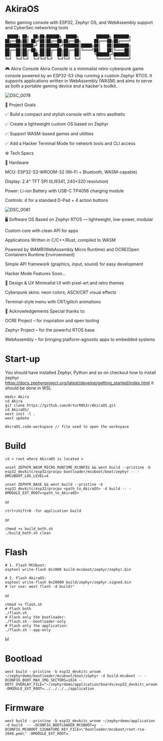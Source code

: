 # AkiraOS
Retro gaming console with ESP32, Zephyr OS, and WebAssembly support and CyberSec networking tools 

```c
 █████╗ ██╗  ██╗██╗██████╗  █████╗        ██████╗ ███████╗  
██╔══██╗██║ ██╔╝██║██╔══██╗██╔══██╗      ██╔═══██╗██╔════╝  
███████║█████╔╝ ██║██████╔╝███████║█████╗██║   ██║███████╗  
██╔══██║██╔═██╗ ██║██╔══██╗██╔══██║╚════╝██║   ██║╚════██║  
██║  ██║██║  ██╗██║██║  ██║██║  ██║      ╚██████╔╝███████║  
╚═╝  ╚═╝╚═╝  ╚═╝╚═╝╚═╝  ╚═╝╚═╝  ╚═╝       ╚═════╝ ╚══════╝  
```

🎮 Akira Console
Akira Console is a minimalist retro-cyberpunk game console powered by an ESP32-S3 chip running a custom Zephyr RTOS. It supports applications written in WebAssembly (WASM) and aims to serve as both a portable gaming device and a hacker's toolkit.

![DSC_0078](https://github.com/user-attachments/assets/8e9d29de-1b5c-471f-b80c-44f2f96c4fae)

📌 Project Goals

✅ Build a compact and stylish console with a retro aesthetic

✅ Create a lightweight custom OS based on Zephyr

✅ Support WASM-based games and utilities

✅ Add a Hacker Terminal Mode for network tools and CLI access

⚙️ Tech Specs

🧠 Hardware

MCU: ESP32-S3-WROOM-32 (Wi-Fi + Bluetooth, WASM-capable)

Display: 2.4" TFT SPI (ILI9341, 240×320 resolution)

Power: Li-ion Battery with USB-C TP4056 charging module

Controls: 4 for a standard D-Pad + 4 action buttons 

![DSC_0081](https://github.com/user-attachments/assets/5d010761-cffb-4be3-8abe-2f69cc3b8900)


🖥 Software
OS
Based on Zephyr RTOS — lightweight, low-power, modular

Custom core with clean API for apps

Applications
Written in C/C++/Rust, compiled to WASM

Powered by WAMR(WebAssembly Micro Runtime) and OCRE(Open Containers Runtime Enviroenment)

Simple API framework (graphics, input, sound) for easy development

Hacker Mode Features
Soon...

🎨 Design & UX
Minimalist UI with pixel-art and retro themes

Cyberpunk skins: neon colors, ASCII/CRT visual effects

Terminal-style menu with CRT/glitch animations

🙏 Acknowledgements
Special thanks to:

OCRE Project – for inspiration and open tooling

Zephyr Project – for the powerful RTOS base

WebAssembly – for bringing platform-agnostic apps to embedded systems





# Start-up
You should have installed Zephyr, Python and so on checkout how to install zephyr
https://docs.zephyrproject.org/latest/develop/getting_started/index.html 
it should be done in WSL 


```shell
mkdir Akira 
cd Akira 
git clone https://github.com/ArturR0k3r/AkiraOS.git
cd AkiraOS/
west init -l .  
west update
```


```shell
AkiraOS.code-workspace // file used to open the workspace
```


# Build 
```Shell 
cd < root where AkiraOS is located >

unset ZEPHYR_WASM_MICRO_RUNTIME_KCONFIG && west build --pristine -b esp32_devkitc/esp32/procpu bootloader/mcuboot/boot/zephyr -- -DMCUBOOT_LOG_LEVEL=4

unset ZEPHYR_BASE && west build --pristine -b esp32_devkitc/esp32/procpu <path_to_AkiraOS> -d build -- -DMODULE_EXT_ROOT=<path_to_AkiraOS>
```
or 
```Shell 
ctrl+shift+B -for application build 
```
or
```Shell 
chmod +x build_both.sh
./build_both.sh clean
```



# Flash
```shell
# 1. Flash MCUboot: 
esptool write-flash 0x1000 build-mcuboot/zephyr/zephyr.bin

# 2. Flash AkiraOS: 
esptool write-flash 0x20000 build/zephyr/zephyr.signed.bin
# (or use: west flash -d build)"
```
or
```Shell 
chmod +x flash.sh
# Flash both
./flash.sh
# Flash only the bootloader:
./flash.sh --bootloader-only
# Flash only the application:
./flash.sh --app-only
```
Ы
# Bootload 
```shell
west build --pristine -b esp32_devkitc_wroom ~/zephyrdemo/bootloader/mcuboot/boot/zephyr -d build-mcuboot -- -DCONFIG_BOOT_MAX_IMG_SECTORS=1024 -DDTC_OVERLAY_FILE="~/zephyrdemo/application/boards/esp32_devkitc_wroom.overlay;~/zephyrdemo/bootloader/mcuboot/boot/zephyr/app.overlay" -DMODULE_EXT_ROOT=../../../../application
```

# Firmware
```shell
west build --pristine -b esp32_devkitc_wroom ~/zephyrdemo/application -d build  -- -DCONFIG_BOOTLOADER_MCUBOOT=y  -DCONFIG_MCUBOOT_SIGNATURE_KEY_FILE=\"bootloader/mcuboot/root-rsa-2048.pem\" -DMODULE_EXT_ROOT=.
```

